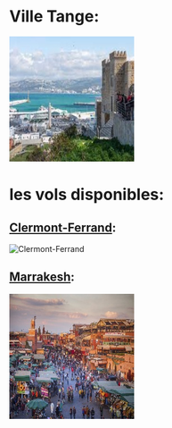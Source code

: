 # Ville Tange: 
![Tanger](../ressources/tanger.jpg)


# les vols disponibles:
## [Clermont-Ferrand](clermont-ferrand.md):
![Clermont-Ferrand](../ressoureces/clermont-ferrand.jpg)

## [Marrakesh](marrakesh.md):
![Marrakesh](../ressources/marrakesh.jpg)
